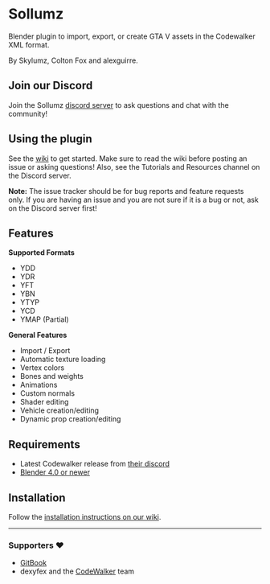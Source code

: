 # Sollumz
Blender plugin to import, export, or create GTA V assets in the Codewalker XML format.

By Skylumz, Colton Fox and alexguirre.

## Join our Discord
Join the Sollumz [discord server](https://discord.sollumz.org/) to ask questions and chat with the community!
## Using the plugin
See the [wiki](https://docs.sollumz.org/) to get started. Make sure to read the wiki before posting an issue or asking questions! Also, see the Tutorials and Resources channel on the Discord server.

**Note:** The issue tracker should be for bug reports and feature requests only. If you are having an issue and you are not sure if it is a bug or not, ask on the Discord server first!

## Features ##

**Supported Formats**
  * YDD
  * YDR
  * YFT
  * YBN
  * YTYP
  * YCD
  * YMAP (Partial)

**General Features**
  * Import / Export
  * Automatic texture loading
  * Vertex colors
  * Bones and weights
  * Animations
  * Custom normals
  * Shader editing
  * Vehicle creation/editing
  * Dynamic prop creation/editing

## Requirements ##
  * Latest Codewalker release from [their discord](https://discord.gg/codewalker)
  * [Blender 4.0 or newer](http://www.blender.org/download/)

## Installation ##

Follow the [installation instructions on our wiki](https://docs.sollumz.org/getting-started/installation).

---
### Supporters ❤️ ###
- [GitBook](https://www.gitbook.com/)
- dexyfex and the [CodeWalker](https://github.com/dexyfex/CodeWalker) team
